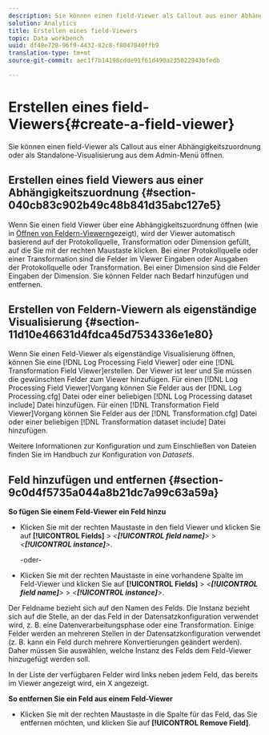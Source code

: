 ```yaml
---
description: Sie können einen field-Viewer als Callout aus einer Abhängigkeitszuordnung oder als Standalone-Visualisierung aus dem Admin-Menü öffnen.
solution: Analytics
title: Erstellen eines field-Viewers
topic: Data workbench
uuid: df48e728-96f9-4432-82c8-f8047840ffb9
translation-type: tm+mt
source-git-commit: aec1f7b14198cdde91f61d490a235022943bfedb

---
```



# Erstellen eines field-Viewers{#create-a-field-viewer}

Sie können einen field-Viewer als Callout aus einer Abhängigkeitszuordnung oder als Standalone-Visualisierung aus dem Admin-Menü öffnen.

## Erstellen eines field Viewers aus einer Abhängigkeitszuordnung {#section-040cb83c902b49c48b841d35abc127e5}

Wenn Sie einen field Viewer über eine Abhängigkeitszuordnung öffnen (wie in [Öffnen von Feldern-Viewern](../../../../../home/c-get-started/c-admin-intrf/c-dataset-mgrs/c-dep-maps/c-opn-field-vwrs.md#concept-0f0738ac50804a33818487222c337c27)gezeigt), wird der Viewer automatisch basierend auf der Protokollquelle, Transformation oder Dimension gefüllt, auf die Sie mit der rechten Maustaste klicken. Bei einer Protokollquelle oder einer Transformation sind die Felder im Viewer Eingaben oder Ausgaben der Protokollquelle oder Transformation. Bei einer Dimension sind die Felder Eingaben der Dimension. Sie können Felder nach Bedarf hinzufügen und entfernen.

## Erstellen von Feldern-Viewern als eigenständige Visualisierung {#section-11d10e46631d4fdca45d7534336e1e80}

Wenn Sie einen Feld-Viewer als eigenständige Visualisierung öffnen, können Sie eine [!DNL Log Processing Field Viewer] oder eine [!DNL Transformation Field Viewer]erstellen. Der Viewer ist leer und Sie müssen die gewünschten Felder zum Viewer hinzufügen. Für einen [!DNL Log Processing Field Viewer]Vorgang können Sie Felder aus der [!DNL Log Processing.cfg] Datei oder einer beliebigen [!DNL Log Processing dataset include] Datei hinzufügen. Für einen [!DNL Transformation Field Viewer]Vorgang können Sie Felder aus der [!DNL Transformation.cfg] Datei oder einer beliebigen [!DNL Transformation dataset include] Datei hinzufügen.

Weitere Informationen zur Konfiguration und zum Einschließen von Dateien finden Sie im Handbuch zur Konfiguration von *Datasets*.

## Feld hinzufügen und entfernen {#section-9c0d4f5735a044a8b21dc7a99c63a59a}

**So fügen Sie einem Feld-Viewer ein Feld hinzu**

* Klicken Sie mit der rechten Maustaste in den field Viewer und klicken Sie auf **[!UICONTROL Fields]** > *&lt;**[!UICONTROL field name]**>* > *&lt;**[!UICONTROL instance]**>*.

   -oder-

* Klicken Sie mit der rechten Maustaste in eine vorhandene Spalte im Feld-Viewer und klicken Sie auf **[!UICONTROL Fields]** > *&lt;**[!UICONTROL field name]**>* > *&lt;**[!UICONTROL instance]**>*.

Der Feldname bezieht sich auf den Namen des Felds. Die Instanz bezieht sich auf die Stelle, an der das Feld in der Datensatzkonfiguration verwendet wird, z. B. eine Datenverarbeitungsphase oder eine Transformation. Einige Felder werden an mehreren Stellen in der Datensatzkonfiguration verwendet (z. B. kann ein Feld durch mehrere Konvertierungen geändert werden). Daher müssen Sie auswählen, welche Instanz des Felds dem Feld-Viewer hinzugefügt werden soll.

In der Liste der verfügbaren Felder wird links neben jedem Feld, das bereits im Viewer angezeigt wird, ein X angezeigt.

**So entfernen Sie ein Feld aus einem Feld-Viewer**

* Klicken Sie mit der rechten Maustaste in die Spalte für das Feld, das Sie entfernen möchten, und klicken Sie auf **[!UICONTROL Remove Field]**.

